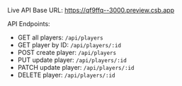 Live API Base URL:
https://qf9ffq--3000.preview.csb.app

API Endpoints:
- GET all players: `/api/players`
- GET player by ID: `/api/players/:id`
- POST create player: `/api/players`
- PUT update player: `/api/players/:id`
- PATCH update player: `/api/players/:id`
- DELETE player: `/api/players/:id`




